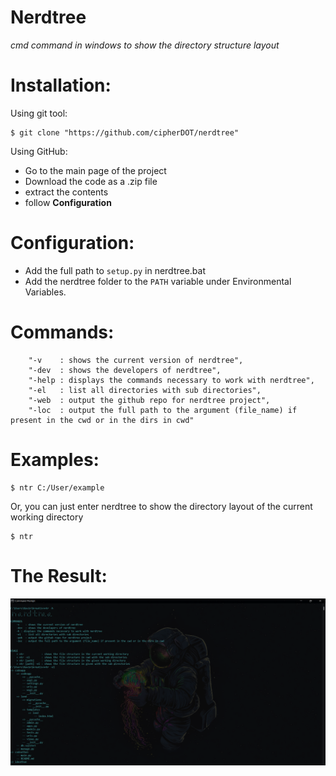 # Nerdtree

*cmd command in windows to show the directory structure layout*

<h1>Installation:</h1>


Using git tool:
```
$ git clone "https://github.com/cipherDOT/nerdtree"
```

Using GitHub:
- Go to the main page of the project
- Download the code as a .zip file
- extract the contents
- follow <b>Configuration</b>

<h1>Configuration:</h1>

- Add the full path to ```setup.py``` in nerdtree.bat
- Add the nerdtree folder to the ```PATH``` variable under Environmental Variables.

<h1>Commands:</h1>

```
    "-v    : shows the current version of nerdtree",
    "-dev  : shows the developers of nerdtree",
    "-help : displays the commands necessary to work with nerdtree",
    "-el   : list all directories with sub directories",
    "-web  : output the github repo for nerdtree project",
    "-loc  : output the full path to the argument (file_name) if present in the cwd or in the dirs in cwd"
```

<h1>Examples:</h1>

```
$ ntr C:/User/example
```

Or, you can just enter nerdtree to show the directory layout of the current working directory

```
$ ntr
```

<h1>The Result:</h1>

![](images/ntrdemo.png)
